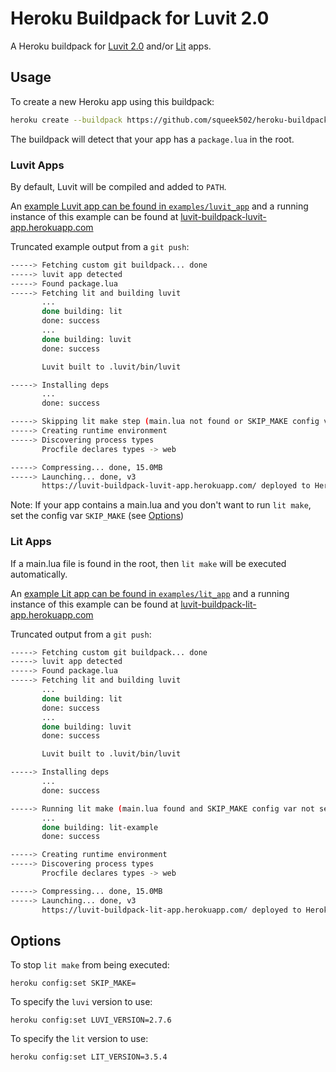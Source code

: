 Heroku Buildpack for Luvit 2.0
==============================

A Heroku buildpack for [Luvit 2.0](https://luvit.io) and/or [Lit](https://github.com/luvit/lit/#execution-and-packaging) apps.

## Usage

To create a new Heroku app using this buildpack:

```bash
heroku create --buildpack https://github.com/squeek502/heroku-buildpack-luvit.git
```

The buildpack will detect that your app has a `package.lua` in the root.

### Luvit Apps

By default, Luvit will be compiled and added to `PATH`.

An [example Luvit app can be found in `examples/luvit_app`](examples/luvit_app) and a running instance of this example can be found at [luvit-buildpack-luvit-app.herokuapp.com](https://luvit-buildpack-luvit-app.herokuapp.com/)

Truncated example output from a `git push`:
```bash
-----> Fetching custom git buildpack... done
-----> luvit app detected
-----> Found package.lua
-----> Fetching lit and building luvit
       ...
       done building: lit
       done: success
       ...
       done building: luvit
       done: success

       Luvit built to .luvit/bin/luvit

-----> Installing deps
       ...
       done: success

-----> Skipping lit make step (main.lua not found or SKIP_MAKE config var set)
-----> Creating runtime environment
-----> Discovering process types
       Procfile declares types -> web

-----> Compressing... done, 15.0MB
-----> Launching... done, v3
       https://luvit-buildpack-luvit-app.herokuapp.com/ deployed to Heroku
```

Note: If your app contains a main.lua and you don't want to run `lit make`, set the config var `SKIP_MAKE` (see [Options](#options))

### Lit Apps

If a main.lua file is found in the root, then `lit make` will be executed automatically.

An [example Lit app can be found in `examples/lit_app`](examples/lit_app) and a running instance of this example can be found at [luvit-buildpack-lit-app.herokuapp.com](https://luvit-buildpack-lit-app.herokuapp.com/)

Truncated output from a `git push`:
```bash
-----> Fetching custom git buildpack... done
-----> luvit app detected
-----> Found package.lua
-----> Fetching lit and building luvit
       ...
       done building: lit
       done: success
       ...
       done building: luvit
       done: success

       Luvit built to .luvit/bin/luvit

-----> Installing deps
       ...
       done: success

-----> Running lit make (main.lua found and SKIP_MAKE config var not set)
       ...
       done building: lit-example
       done: success

-----> Creating runtime environment
-----> Discovering process types
       Procfile declares types -> web

-----> Compressing... done, 15.0MB
-----> Launching... done, v3
       https://luvit-buildpack-lit-app.herokuapp.com/ deployed to Heroku
```

## Options

To stop `lit make` from being executed:
```
heroku config:set SKIP_MAKE=
```

To specify the `luvi` version to use:
```
heroku config:set LUVI_VERSION=2.7.6
```

To specify the `lit` version to use:
```
heroku config:set LIT_VERSION=3.5.4
```
